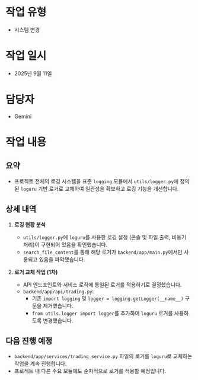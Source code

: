 # 작업 유형
- 시스템 변경

# 작업 일시
- 2025년 9월 11일

# 담당자
- Gemini

# 작업 내용
## 요약
- 프로젝트 전체의 로깅 시스템을 표준 `logging` 모듈에서 `utils/logger.py`에 정의된 `loguru` 기반 로거로 교체하여 일관성을 확보하고 로깅 기능을 개선합니다.

## 상세 내역
1.  **로깅 현황 분석**
    -   `utils/logger.py`에 `loguru`를 사용한 로깅 설정 (콘솔 및 파일 출력, 비동기 처리)이 구현되어 있음을 확인했습니다.
    -   `search_file_content`를 통해 해당 로거가 `backend/app/main.py`에서만 사용되고 있음을 파악했습니다.

2.  **로거 교체 작업 (1차)**
    -   API 엔드포인트와 서비스 로직에 통일된 로거를 적용하기로 결정했습니다.
    -   `backend/app/api/trading.py`:
        -   기존 `import logging` 및 `logger = logging.getLogger(__name__)` 구문을 제거했습니다.
        -   `from utils.logger import logger`를 추가하여 `loguru` 로거를 사용하도록 변경했습니다.

## 다음 진행 예정
- `backend/app/services/trading_service.py` 파일의 로거를 `loguru`로 교체하는 작업을 계속 진행합니다.
- 프로젝트 내 다른 주요 모듈에도 순차적으로 로거를 적용할 예정입니다.
